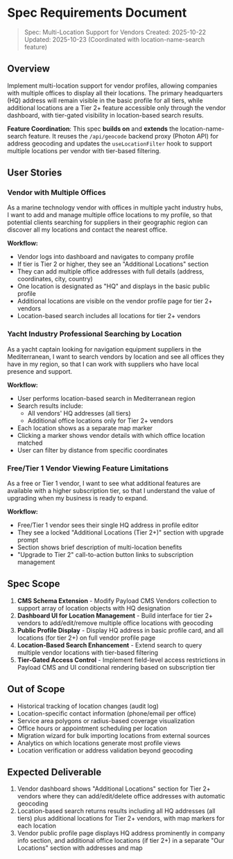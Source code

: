 # Spec Requirements Document

> Spec: Multi-Location Support for Vendors
> Created: 2025-10-22
> Updated: 2025-10-23 (Coordinated with location-name-search feature)

## Overview

Implement multi-location support for vendor profiles, allowing companies with multiple offices to display all their locations. The primary headquarters (HQ) address will remain visible in the basic profile for all tiers, while additional locations are a Tier 2+ feature accessible only through the vendor dashboard, with tier-gated visibility in location-based search results.

**Feature Coordination**: This spec **builds on** and **extends** the location-name-search feature. It reuses the `/api/geocode` backend proxy (Photon API) for address geocoding and updates the `useLocationFilter` hook to support multiple locations per vendor with tier-based filtering.

## User Stories

### Vendor with Multiple Offices

As a marine technology vendor with offices in multiple yacht industry hubs, I want to add and manage multiple office locations to my profile, so that potential clients searching for suppliers in their geographic region can discover all my locations and contact the nearest office.

**Workflow:**
- Vendor logs into dashboard and navigates to company profile
- If tier is Tier 2 or higher, they see an "Additional Locations" section
- They can add multiple office addresses with full details (address, coordinates, city, country)
- One location is designated as "HQ" and displays in the basic public profile
- Additional locations are visible on the vendor profile page for tier 2+ vendors
- Location-based search includes all locations for tier 2+ vendors

### Yacht Industry Professional Searching by Location

As a yacht captain looking for navigation equipment suppliers in the Mediterranean, I want to search vendors by location and see all offices they have in my region, so that I can work with suppliers who have local presence and support.

**Workflow:**
- User performs location-based search in Mediterranean region
- Search results include:
  - All vendors' HQ addresses (all tiers)
  - Additional office locations only for Tier 2+ vendors
- Each location shows as a separate map marker
- Clicking a marker shows vendor details with which office location matched
- User can filter by distance from specific coordinates

### Free/Tier 1 Vendor Viewing Feature Limitations

As a free or Tier 1 vendor, I want to see what additional features are available with a higher subscription tier, so that I understand the value of upgrading when my business is ready to expand.

**Workflow:**
- Free/Tier 1 vendor sees their single HQ address in profile editor
- They see a locked "Additional Locations (Tier 2+)" section with upgrade prompt
- Section shows brief description of multi-location benefits
- "Upgrade to Tier 2" call-to-action button links to subscription management

## Spec Scope

1. **CMS Schema Extension** - Modify Payload CMS Vendors collection to support array of location objects with HQ designation
2. **Dashboard UI for Location Management** - Build interface for tier 2+ vendors to add/edit/remove multiple office locations with geocoding
3. **Public Profile Display** - Display HQ address in basic profile card, and all locations (for tier 2+) on full vendor profile page
4. **Location-Based Search Enhancement** - Extend search to query multiple vendor locations with tier-based filtering
5. **Tier-Gated Access Control** - Implement field-level access restrictions in Payload CMS and UI conditional rendering based on subscription tier

## Out of Scope

- Historical tracking of location changes (audit log)
- Location-specific contact information (phone/email per office)
- Service area polygons or radius-based coverage visualization
- Office hours or appointment scheduling per location
- Migration wizard for bulk importing locations from external sources
- Analytics on which locations generate most profile views
- Location verification or address validation beyond geocoding

## Expected Deliverable

1. Vendor dashboard shows "Additional Locations" section for Tier 2+ vendors where they can add/edit/delete office addresses with automatic geocoding
2. Location-based search returns results including all HQ addresses (all tiers) plus additional locations for Tier 2+ vendors, with map markers for each location
3. Vendor public profile page displays HQ address prominently in company info section, and additional office locations (if tier 2+) in a separate "Our Locations" section with addresses and map
